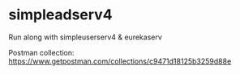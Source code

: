 # simpleadserv4

Run along with simpleuserserv4 & eurekaserv

Postman collection:
https://www.getpostman.com/collections/c9471d18125b3259d88e